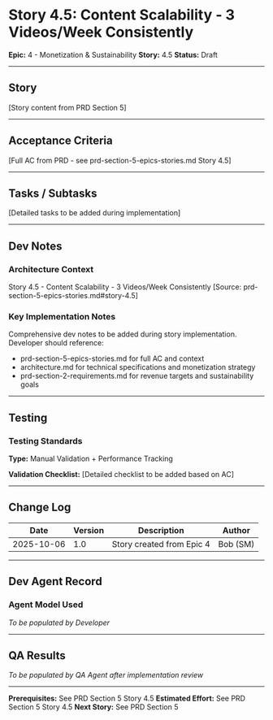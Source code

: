 # Story 4.5: Content Scalability - 3 Videos/Week Consistently

**Epic:** 4 - Monetization & Sustainability
**Story:** 4.5
**Status:** Draft

---

## Story

[Story content from PRD Section 5]

---

## Acceptance Criteria

[Full AC from PRD - see prd-section-5-epics-stories.md Story 4.5]

---

## Tasks / Subtasks

[Detailed tasks to be added during implementation]

---

## Dev Notes

### Architecture Context

Story 4.5 - Content Scalability - 3 Videos/Week Consistently
[Source: prd-section-5-epics-stories.md#story-4.5]

### Key Implementation Notes

Comprehensive dev notes to be added during story implementation.
Developer should reference:
- prd-section-5-epics-stories.md for full AC and context
- architecture.md for technical specifications and monetization strategy
- prd-section-2-requirements.md for revenue targets and sustainability goals

---

## Testing

### Testing Standards

**Type:** Manual Validation + Performance Tracking

**Validation Checklist:**
[Detailed checklist to be added based on AC]

---

## Change Log

| Date | Version | Description | Author |
|------|---------|-------------|--------|
| 2025-10-06 | 1.0 | Story created from Epic 4 | Bob (SM) |

---

## Dev Agent Record

### Agent Model Used

_To be populated by Developer_

---

## QA Results

_To be populated by QA Agent after implementation review_

---

**Prerequisites:** See PRD Section 5 Story 4.5
**Estimated Effort:** See PRD Section 5 Story 4.5
**Next Story:** See PRD Section 5
